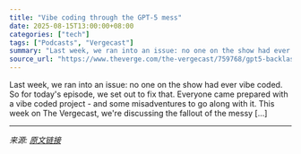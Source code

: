 ```yaml
---
title: "Vibe coding through the GPT-5 mess"
date: 2025-08-15T13:00:00+08:00
categories: ["tech"]
tags: ["Podcasts", "Vergecast"]
summary: "Last week, we ran into an issue: no one on the show had ever vibe coded. So for today's episode, we set out to fix that. Everyone came prepared with a vibe coded project - and some misadventures to go"
source_url: "https://www.theverge.com/the-vergecast/759768/gpt5-backlash-vibe-coding-attempts-corporate-stunts"
---
```


Last week, we ran into an issue: no one on the show had ever vibe coded. So for today's episode, we set out to fix that. Everyone came prepared with a vibe coded project - and some misadventures to go along with it. This week on The Vergecast, we're discussing the fallout of the messy [&#8230;]

---

*来源: [原文链接](https://www.theverge.com/the-vergecast/759768/gpt5-backlash-vibe-coding-attempts-corporate-stunts)*
